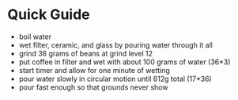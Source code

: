 # Quick Guide
* boil water
* wet filter, ceramic, and glass by pouring water through it all
* grind 36 grams of beans at grind level 12
* put coffee in filter and wet with about 100 grams of water (36*3)
* start timer and allow for one minute of wetting
* pour water slowly in circular motion until 612g total (17*36)
* pour fast enough so that grounds never show
